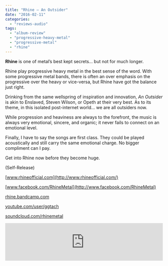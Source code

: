 ```yaml
---
title: "Rhine – An Outsider"
date: "2016-02-11"
categories: 
  - "reviews-audio"
tags: 
  - "album-review"
  - "progressive-heavy-metal"
  - "progressive-metal"
  - "rhine"
---
```


**Rhine** is one of metal’s best kept secrets… but not for much longer.

Rhine play progressive heavy metal in the best sense of the word. With some progressive metal bands, there is often an over emphasis on the progressive over the heavy or vice-versa, but Rhine have got the balance just right.

Drinking from the same wellspring of inspiration and innovation, _An Outsider_ is akin to Enslaved, Steven Wilson, or Opeth at their very best. As to its theme, in this isolated post-internet world… we are all outsiders now.

While progression and heaviness are always to the forefront, the music is always very emotional, sincere, and organic; it never fails to connect on an emotional level.

Finally, I have to say the songs are first class. They could be played acoustically and still carry the same emotional charge. No bigger compliment can I pay.

Get into Rhine now before they become huge.

(Self-Release)

[www.rhineofficial.com](http://www.rhineofficial.com/)

[www.facebook.com/RhineMetal](http://www.facebook.com/RhineMetal)

[rhine.bandcamp.com](http://rhine.bandcamp.com/)

[youtube.com/user/ggtach](https://youtube.com/user/ggtach)

[soundcloud.com/rhinemetal](https://soundcloud.com/rhinemetal)

<iframe style="border: 0; width: 100%; height: 120px;" src="https://bandcamp.com/EmbeddedPlayer/album=983996368/size=large/bgcol=ffffff/linkcol=0687f5/tracklist=false/artwork=small/transparent=true/" width="300" height="150" seamless=""><a href="http://rhine.bandcamp.com/album/an-outsider">An Outsider by Rhine</a></iframe>

